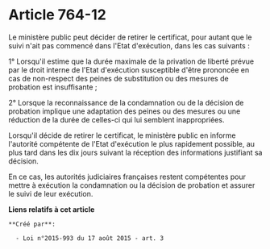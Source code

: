 # Article 764-12

Le ministère public peut décider de retirer le certificat, pour autant que le suivi n'ait pas commencé dans l'Etat
d'exécution, dans les cas suivants : 

1° Lorsqu'il estime que la durée maximale de la privation de liberté prévue par le droit interne de l'Etat d'exécution
susceptible d'être prononcée en cas de non-respect des peines de substitution ou des mesures de probation est insuffisante ; 

2° Lorsque la reconnaissance de la condamnation ou de la décision de probation implique une adaptation des peines ou des
mesures ou une réduction de la durée de celles-ci qui lui semblent inappropriées. 

Lorsqu'il décide de retirer le certificat, le ministère public en informe l'autorité compétente de l'Etat d'exécution le plus
rapidement possible, au plus tard dans les dix jours suivant la réception des informations justifiant sa décision. 

En ce cas, les autorités judiciaires françaises restent compétentes pour mettre à exécution la condamnation ou la décision de
probation et assurer le suivi de leur exécution.

**Liens relatifs à cet article**

	**Créé par**:

	  - Loi n°2015-993 du 17 août 2015 - art. 3
